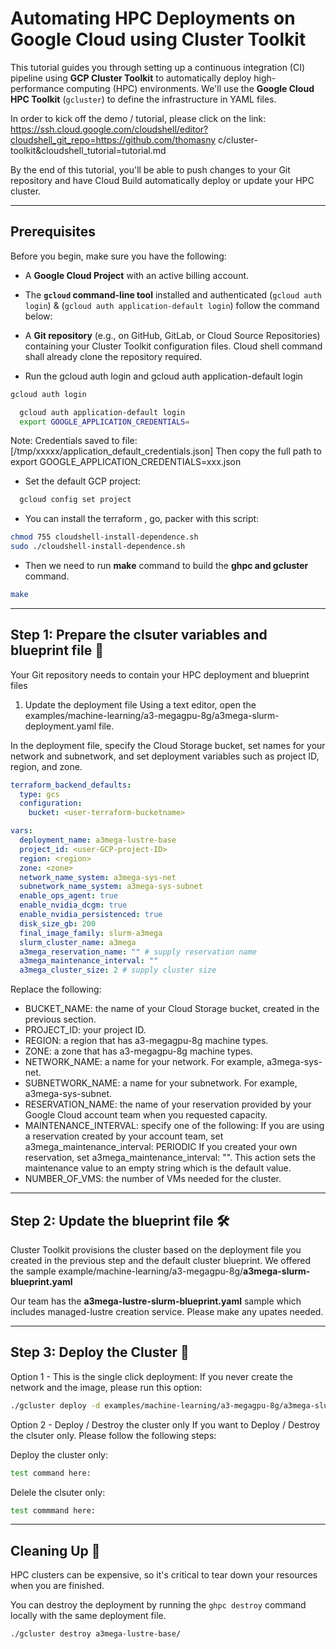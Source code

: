 <!-----



Conversion time: 0.906 seconds.


Using this Markdown file:

1. Paste this output into your source file.
2. See the notes and action items below regarding this conversion run.
3. Check the rendered output (headings, lists, code blocks, tables) for proper
   formatting and use a linkchecker before you publish this page.

Conversion notes:

* Docs to Markdown version 1.0β44
* Fri Aug 08 2025 13:06:10 GMT-0700 (PDT)
* Source doc: Untitled document
----->



# **Automating HPC Deployments on Google Cloud using Cluster Toolkit**

This tutorial guides you through setting up a continuous integration (CI) pipeline using **GCP Cluster Toolkit** to automatically deploy high-performance computing (HPC) environments. We'll use the **Google Cloud HPC Toolkit** (`gcluster`) to define the infrastructure in YAML files.

In order to kick off the demo / tutorial, please click on the link:
https://ssh.cloud.google.com/cloudshell/editor?cloudshell_git_repo=https://github.com/thomasny
c/cluster-toolkit&cloudshell_tutorial=tutorial.md


By the end of this tutorial, you'll be able to push changes to your Git repository and have Cloud Build automatically deploy or update your HPC cluster.


---


## **Prerequisites**

Before you begin, make sure you have the following:


* A **Google Cloud Project** with an active billing account.
* The **<code>gcloud</code> command-line tool** installed and authenticated (`gcloud auth login`) & (`gcloud auth application-default login`) follow the command below: 
* A **Git repository** (e.g., on GitHub, GitLab, or Cloud Source Repositories) containing your Cluster Toolkit configuration files. Cloud shell command shall already clone the repository required.

* Run the gcloud auth login and gcloud auth application-default login 
```bash
gcloud auth login
```

```bash
  gcloud auth application-default login
  export GOOGLE_APPLICATION_CREDENTIALS=
```
Note: 
Credentials saved to file: [/tmp/xxxxx/application_default_credentials.json]
Then copy the full path to export GOOGLE_APPLICATION_CREDENTIALS=xxx.json


* Set the default GCP project:

```bash
  gcloud config set project 
```

* You can install the terraform , go, packer with this script:
```bash
chmod 755 cloudshell-install-dependence.sh 
sudo ./cloudshell-install-dependence.sh 
```
* Then we need to run **make** command to build the **ghpc and gcluster** command.

```bash
make
```
---


## **Step 1: Prepare the clsuter variables and blueprint file 📁**

Your Git repository needs to contain your HPC deployment and blueprint files

1. Update the deployment file
Using a text editor, open the examples/machine-learning/a3-megagpu-8g/a3mega-slurm-deployment.yaml file.

In the deployment file, specify the Cloud Storage bucket, set names for your network and subnetwork, and set deployment variables such as project ID, region, and zone.

```yaml
terraform_backend_defaults:
  type: gcs
  configuration:
    bucket: <user-terraform-bucketname>

vars:
  deployment_name: a3mega-lustre-base
  project_id: <user-GCP-project-ID>
  region: <region>
  zone: <zone>
  network_name_system: a3mega-sys-net
  subnetwork_name_system: a3mega-sys-subnet
  enable_ops_agent: true
  enable_nvidia_dcgm: true
  enable_nvidia_persistenced: true
  disk_size_gb: 200
  final_image_family: slurm-a3mega
  slurm_cluster_name: a3mega
  a3mega_reservation_name: "" # supply reservation name
  a3mega_maintenance_interval: ""
  a3mega_cluster_size: 2 # supply cluster size
```
Replace the following:

* BUCKET_NAME: the name of your Cloud Storage bucket, created in the previous section.
* PROJECT_ID: your project ID.
* REGION: a region that has a3-megagpu-8g machine types.
* ZONE: a zone that has a3-megagpu-8g machine types.
* NETWORK_NAME: a name for your network. For example, a3mega-sys-net.
* SUBNETWORK_NAME: a name for your subnetwork. For example, a3mega-sys-subnet.
* RESERVATION_NAME: the name of your reservation provided by your Google Cloud account team when you requested capacity.
* MAINTENANCE_INTERVAL: specify one of the following:
  If you are using a reservation created by your account team, set a3mega_maintenance_interval: PERIODIC
  If you created your own reservation, set a3mega_maintenance_interval: "". This action sets the maintenance value to an empty string which is the default value.
* NUMBER_OF_VMS: the number of VMs needed for the cluster.

---


## **Step 2: Update the blueprint file 🛠️**

Cluster Toolkit provisions the cluster based on the deployment file you created in the previous step and the default cluster blueprint.
We offered the sample example/machine-learning/a3-megagpu-8g/**a3mega-slurm-blueprint.yaml**

Our team has the **a3mega-lustre-slurm-blueprint.yaml** sample which includes managed-lustre creation service.
Please make any upates needed. 

---


## **Step 3: Deploy the Cluster 🎉**

Option 1 - This is the single click deployment: 
If you never create the network and the image, please run this option:

```bash
./gcluster deploy -d examples/machine-learning/a3-megagpu-8g/a3mega-slurm-deployment.yaml examples/machine-learning/a3-megagpu-8g/a3mega-lustre-slurm-blueprint.yaml --auto-approve
```


Option 2 - Deploy / Destroy the cluster only 
If you want to Deploy / Destroy the clsuter only. Please follow the following steps: 

Deploy the cluster only: 

```bash
test command here: 
```

Delele the clsuter only:

```bash
test commmand here: 
```

---

## **Cleaning Up 🧹**

HPC clusters can be expensive, so it's critical to tear down your resources when you are finished.

You can destroy the deployment by running the `ghpc destroy` command locally with the same deployment file.

```bash
./gcluster destroy a3mega-lustre-base/
```